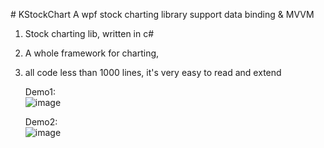 
<html>

<body>
	<p>
	# KStockChart
A wpf stock charting library support data binding &amp; MVVM

1. Stock charting lib, written in c#
2. A whole framework for charting, 
3. all code less than 1000 lines, it's very easy to read and extend
	</p>
	
	Demo1:<br/> 
	![image](https://github.com/kimikan/KStockChart/blob/master/Resources/test.png)
	
	Demo2:<br/> 
	![image](https://github.com/kimikan/KStockChart/blob/master/Resources/sample.gif)
</body>
</html>

